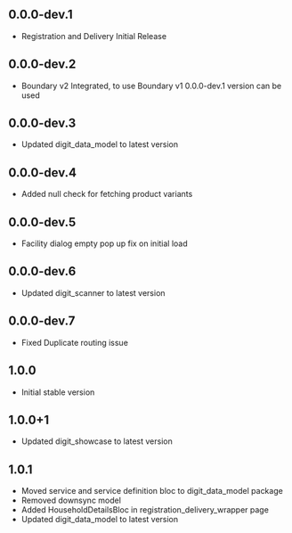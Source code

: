 ## 0.0.0-dev.1

* Registration and Delivery Initial Release

## 0.0.0-dev.2

* Boundary v2 Integrated, to use Boundary v1  0.0.0-dev.1 version can be used

## 0.0.0-dev.3

* Updated digit_data_model to latest version

## 0.0.0-dev.4

* Added null check for fetching product variants

## 0.0.0-dev.5

* Facility dialog empty pop up fix on initial load

## 0.0.0-dev.6

* Updated digit_scanner to latest version

## 0.0.0-dev.7

* Fixed Duplicate routing issue

## 1.0.0

* Initial stable version

## 1.0.0+1

* Updated digit_showcase to latest version

## 1.0.1

* Moved service and service definition bloc to digit_data_model package
* Removed downsync model
* Added HouseholdDetailsBloc in registration_delivery_wrapper page
* Updated digit_data_model to latest version